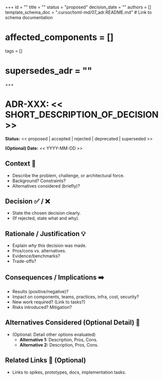 +++
id = ""
title = ""
status = "proposed"
decision_date = ""
authors = []
template_schema_doc = ".cursor/toml-md/07_adr.README.md" # Link to schema documentation
# affected_components = []
tags = []
# supersedes_adr = ""
+++

# ADR-XXX: << SHORT_DESCRIPTION_OF_DECISION >>

**Status:** << proposed | accepted | rejected | deprecated | superseded >>

**(Optional) Date:** << YYYY-MM-DD >>

## Context 🤔

*   Describe the problem, challenge, or architectural force.
*   Background? Constraints?
*   Alternatives considered (briefly)?

## Decision ✅ / ❌

*   State the chosen decision clearly.
*   (If rejected, state what and why).

## Rationale / Justification 💡

*   Explain *why* this decision was made.
*   Pros/cons vs. alternatives.
*   Evidence/benchmarks?
*   Trade-offs?

## Consequences / Implications ➡️

*   Results (positive/negative)?
*   Impact on components, teams, practices, infra, cost, security?
*   New work required? (Link to tasks?)
*   Risks introduced? Mitigation?

## Alternatives Considered (Optional Detail) 📝

*   (Optional: Detail other options evaluated)
    *   **Alternative 1:** Description, Pros, Cons.
    *   **Alternative 2:** Description, Pros, Cons.

## Related Links 🔗 (Optional)

*   Links to spikes, prototypes, docs, implementation tasks.